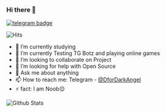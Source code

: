 ### Hi there 👋
[![telegram badge](https://img.shields.io/badge/HappyBoy-30302f?style=flat&logo=telegram)](https://t.me/happyboy59)

![Hits](https://hits.seeyoufarm.com/api/count/incr/badge.svg?url=https://github.com/happyboy0509/)

- 🔭 I’m currently studying 
- 🌱 I’m currently Testing TG Botz and playing online games
- 👯 I’m looking to collaborate on Project
- 🤔 I’m looking for help with Open Source
- 💬 Ask me about anything
- 📫 How to reach me: Telegram - [@DforDarkAngel](https://t.me/DforDarkAngel)
- ⚡ fact: I am Noob😌

![Github Stats](https://github-readme-stats.vercel.app/api?username=happyboy0509&show_icons=true&title_color=fff&icon_color=79ff97&text_color=9f9f9f&bg_color=151515)

